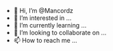 - 👋 Hi, I’m @Mancordz
- 👀 I’m interested in ...
- 🌱 I’m currently learning ...
- 💞️ I’m looking to collaborate on ...
- 📫 How to reach me ...

<!---
Mancordz/Mancordz is a ✨ special ✨ repository because its `README.md` (this file) appears on your GitHub profile.
You can click the Preview link to take a look at your changes.
--->
